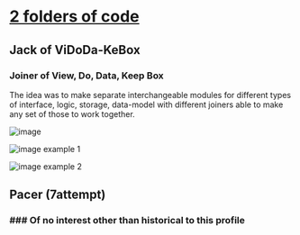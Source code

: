 # [2 folders of code](https://github.com/UniBreakfast/UB-Codiary)

## Jack of ViDoDa-KeBox 

### Joiner of View, Do, Data, Keep Box

The idea was to make separate interchangeable modules for different types of interface, logic, storage, data-model with different joiners able to make any set of those to work together.

![image](https://github.com/user-attachments/assets/e6f4c091-6edc-4363-bd12-caf19144a4c9)

![image](https://github.com/user-attachments/assets/227757ce-4014-4044-8fb4-89763898b614)
example 1

![image](https://github.com/user-attachments/assets/fe5f95b3-1fae-4337-9a87-27b7221fc29f)
example 2

## Pacer (7attempt)

### ### Of no interest other than historical to this profile
